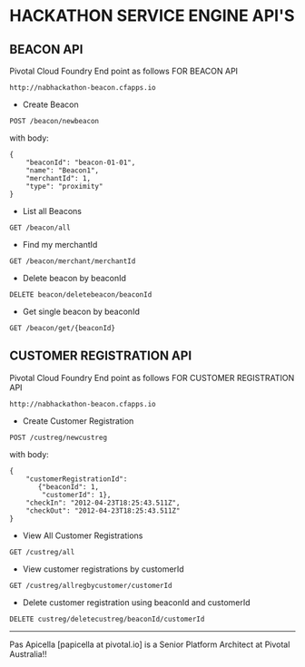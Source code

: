 # HACKATHON SERVICE ENGINE API'S

## BEACON API

Pivotal Cloud Foundry End point as follows FOR BEACON API

```
http://nabhackathon-beacon.cfapps.io
```

- Create Beacon 

```POST /beacon/newbeacon```

with body:

```
{
    "beaconId": "beacon-01-01",
    "name": "Beacon1",
    "merchantId": 1,
    "type": "proximity"
}
```

- List all Beacons 

```GET /beacon/all```

- Find my merchantId

```GET /beacon/merchant/merchantId```

- Delete beacon by beaconId

```DELETE beacon/deletebeacon/beaconId```

- Get single beacon by beaconId

```GET /beacon/get/{beaconId}```

## CUSTOMER REGISTRATION API

Pivotal Cloud Foundry End point as follows FOR CUSTOMER REGISTRATION API

```
http://nabhackathon-beacon.cfapps.io
```

- Create Customer Registration

```POST /custreg/newcustreg ```

with body: 

```
{
    "customerRegistrationId":
       {"beaconId": 1,
        "customerId": 1},
    "checkIn": "2012-04-23T18:25:43.511Z",
    "checkOut": "2012-04-23T18:25:43.511Z"
}
```

- View All Customer Registrations

```GET /custreg/all ```

- View customer registrations by customerId 

```GET /custreg/allregbycustomer/customerId ```

- Delete customer registration using beaconId and customerId 

```DELETE custreg/deletecustreg/beaconId/customerId```

<hr />
Pas Apicella [papicella at pivotal.io] is a Senior Platform Architect at Pivotal Australia!!